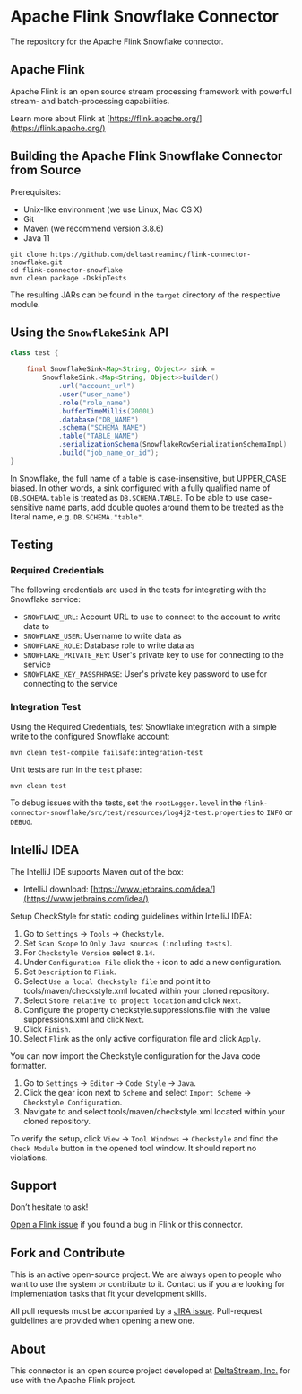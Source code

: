 # Apache Flink Snowflake Connector

The repository for the Apache Flink Snowflake connector.

## Apache Flink

Apache Flink is an open source stream processing framework with powerful stream- and batch-processing capabilities.

Learn more about Flink at [https://flink.apache.org/](https://flink.apache.org/)

## Building the Apache Flink Snowflake Connector from Source

Prerequisites:

* Unix-like environment (we use Linux, Mac OS X)
* Git
* Maven (we recommend version 3.8.6)
* Java 11

```
git clone https://github.com/deltastreaminc/flink-connector-snowflake.git
cd flink-connector-snowflake
mvn clean package -DskipTests
```

The resulting JARs can be found in the `target` directory of the respective module.

## Using the `SnowflakeSink` API

```java
class test {

    final SnowflakeSink<Map<String, Object>> sink =
        SnowflakeSink.<Map<String, Object>>builder()
            .url("account_url")
            .user("user_name")
            .role("role_name")
            .bufferTimeMillis(2000L)
            .database("DB_NAME")
            .schema("SCHEMA_NAME")
            .table("TABLE_NAME")
            .serializationSchema(SnowflakeRowSerializationSchemaImpl)
            .build("job_name_or_id");
}
```

In Snowflake, the full name of a table is case-insensitive, but UPPER_CASE biased. In other words, a sink configured with a fully qualified name of `DB.SCHEMA.table` is treated as `DB.SCHEMA.TABLE`. To be able to use case-sensitive name parts, add double quotes around them to be treated as the literal name, e.g. `DB.SCHEMA."table"`.

## Testing

### Required Credentials

The following credentials are used in the tests for integrating with the Snowflake service:

* `SNOWFLAKE_URL`: Account URL to use to connect to the account to write data to
* `SNOWFLAKE_USER`: Username to write data as
* `SNOWFLAKE_ROLE`: Database role to write data as
* `SNOWFLAKE_PRIVATE_KEY`: User's private key to use for connecting to the service
* `SNOWFLAKE_KEY_PASSPHRASE`: User's private key password to use for connecting to the service

### Integration Test

Using the Required Credentials, test Snowflake integration with a simple write to the configured Snowflake account:

```shell
mvn clean test-compile failsafe:integration-test
```

Unit tests are run in the `test` phase:

```shell
mvn clean test
```

To debug issues with the tests, set the `rootLogger.level` in the `flink-connector-snowflake/src/test/resources/log4j2-test.properties` to `INFO` or `DEBUG`.

## IntelliJ IDEA

The IntelliJ IDE supports Maven out of the box:

* IntelliJ download: [https://www.jetbrains.com/idea/](https://www.jetbrains.com/idea/)

Setup CheckStyle for static coding guidelines within IntelliJ IDEA:

1. Go to `Settings` → `Tools` → `Checkstyle`.
2. Set `Scan Scope` to `Only Java sources (including tests)`.
3. For `Checkstyle Version` select `8.14`.
4. Under `Configuration File` click the `+` icon to add a new configuration.
5. Set `Description` to `Flink`.
6. Select `Use a local Checkstyle file` and point it to tools/maven/checkstyle.xml located within your cloned repository.
7. Select `Store relative to project location` and click `Next`.
8. Configure the property checkstyle.suppressions.file with the value suppressions.xml and click `Next`.
9. Click `Finish`.
10. Select `Flink` as the only active configuration file and click `Apply`.

You can now import the Checkstyle configuration for the Java code formatter.

1. Go to `Settings` → `Editor` → `Code Style` → `Java`.
2. Click the gear icon next to `Scheme` and select `Import Scheme` → `Checkstyle Configuration`.
3. Navigate to and select tools/maven/checkstyle.xml located within your cloned repository.

To verify the setup, click `View` → `Tool Windows` → `Checkstyle` and find the `Check Module` button in the opened tool window. It should report no violations.

## Support

Don’t hesitate to ask!

[Open a Flink issue](https://issues.apache.org/jira/browse/FLINK) if you found a bug in Flink or this connector.

## Fork and Contribute

This is an active open-source project. We are always open to people who want to use the system or contribute to it.
Contact us if you are looking for implementation tasks that fit your development skills.

All pull requests must be accompanied by a [JIRA issue](https://issues.apache.org/jira/projects/FLINK/issues). Pull-request guidelines are provided when opening a new one.

## About

This connector is an open source project developed at [DeltaStream, Inc.](https://www.deltastream.io/) for use with the Apache Flink project.
